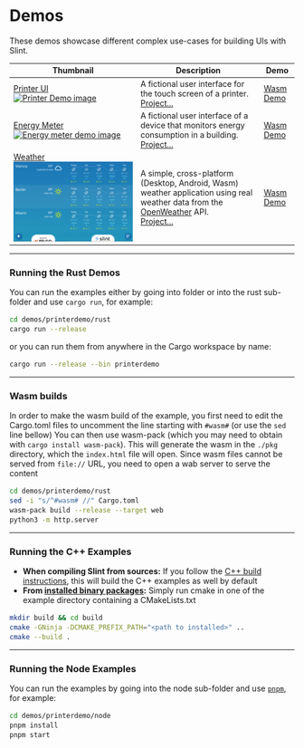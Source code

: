 <!-- Copyright © SixtyFPS GmbH <info@slint.dev> ; SPDX-License-Identifier: MIT -->

# Demos

These demos showcase different complex use-cases for building UIs with Slint.



| Thumbnail  | Description | Demo | 
| --- | --- | --- | 
| [Printer UI ![Printer Demo image](https://github.com/user-attachments/assets/7e7400ad-283a-4404-b04a-8620ba4df452)](./printerdemo) |  A fictional user interface for the touch screen of a printer. <br/> [Project...](./printerdemo) | [Wasm Demo](https://slint.dev/snapshots/master/demos/printerdemo/) |
| [Energy Meter![Energy meter demo image](https://github.com/user-attachments/assets/abfe03e3-ded6-4ddc-82b7-8303ee45515c "Energy meter demo image")](./energy-monitor/) |  A fictional user interface of a device that monitors energy consumption in a building. <br/> [Project...](./energy-monitor) | [Wasm Demo](https://slint.dev/snapshots/master/demos/energy-monitor/) |
| [Weather![Weather demo image](./weather-demo/docs/img/desktop-preview.png "7 GUI's demo image")](./weather-demo/) | A simple, cross-platform (Desktop, Android, Wasm) weather application using real weather data from the [OpenWeather](https://openweathermap.org/) API. <br/> [Project...](./weather-demo/) | [Wasm Demo](https://slint.dev/snapshots/master/demos/weather-demo/) |

---
### Running the Rust Demos

You can run the examples either by going into folder or into the rust sub-folder and use `cargo run`, for example:

```sh
cd demos/printerdemo/rust
cargo run --release
```

or you can run them from anywhere in the Cargo workspace by name:

```sh
cargo run --release --bin printerdemo
```

---
### Wasm builds

In order to make the wasm build of the example, you first need to edit the Cargo.toml
files to uncomment the line starting with `#wasm#` (or use the `sed` line bellow)
You can then use wasm-pack (which you may need to obtain with `cargo install wasm-pack`).
This will generate the wasm in the `./pkg` directory, which the `index.html` file will open.
Since wasm files cannot be served from `file://` URL, you need to open a wab server to serve
the content

```sh
cd demos/printerdemo/rust
sed -i "s/^#wasm# //" Cargo.toml
wasm-pack build --release --target web
python3 -m http.server
```

---
### Running the C++ Examples

* **When compiling Slint from sources:** If you follow the [C++ build instructions](/docs/src/utils/_templates/building.md#c-build), this will build the C++
examples as well by default
* **From [installed binary packages](/api/cpp/README.md#binary-packages):** Simply run cmake in one of the example directory containing a CMakeLists.txt

 ```sh
 mkdir build && cd build
 cmake -GNinja -DCMAKE_PREFIX_PATH="<path to installed>" ..
 cmake --build .
 ```

---
### Running the Node Examples

You can run the examples by going into the node sub-folder and use [`pnpm`](https://pnpm.io), for example:

```sh
cd demos/printerdemo/node
pnpm install
pnpm start
```
